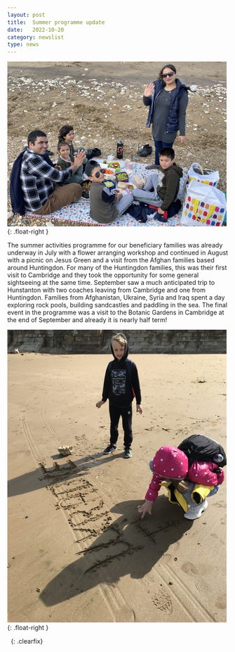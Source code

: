 ```yaml
---
layout: post
title:  Summer programme update
date:   2022-10-20
category: newslist
type: news
---
```


![A group of people on a beach, with a man sne four children sat on a blanket waving, while a woman stands behind them also waving](/images/2022-10-20-summer-programme-update-1.jpg){: .float-right }

The summer activities programme for our beneficiary families was already underway in July with a flower arranging workshop and continued in August with a picnic on Jesus Green and a visit from the Afghan families based around Huntingdon. For many of the Huntingdon families, this was their first visit to Cambridge and they took the opportunity for some general sightseeing at the same time. September saw a much anticipated trip to Hunstanton with two coaches leaving from Cambridge and one from Huntingdon. Families from Afghanistan, Ukraine, Syria and Iraq spent a day exploring rock pools, building sandcastles and paddling in the sea. The final event in the programme was a visit to the Botanic Gardens in Cambridge at the end of September and already it is nearly half term!

![Two children playing on a beach, writing 'Ukraine' in the sand](/images/2022-10-20-summer-programme-update-2.jpg){: .float-right }

&nbsp;
{: .clearfix}
